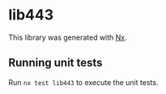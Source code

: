 # lib443

This library was generated with [Nx](https://nx.dev).

## Running unit tests

Run `nx test lib443` to execute the unit tests.
